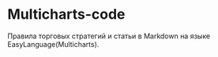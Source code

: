 # Multicharts-code

Правила торговых стратегий и статьи в Markdown на языке EasyLanguage(Multicharts).


